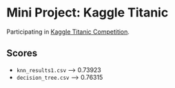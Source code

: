 # Mini Project: Kaggle Titanic

Participating in [Kaggle Titanic Competition](https://www.kaggle.com/competitions/titanic/overview).

## Scores
- `knn_results1.csv` --> 0.73923
- `decision_tree.csv` --> 0.76315